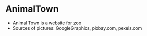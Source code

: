 # AnimalTown

- Animal Town is a website for zoo
- Sources of pictures: GoogleGraphics, pixbay.com, pexels.com
